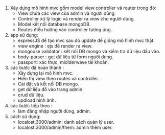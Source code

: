 1. Xây dựng mô hình mvc gồm model view controller và router trong đó:
	- View chứa các view của admin và người dùng.
	- Controller xử lý logic và render ra view cho người dùng.
	- Model kết nối database mongoDB.
	- Routes điều hướng vào controller tương ứng.
2. app sử dụng:
 	- expressJS để tạo mvc sau đó update để giống mô hình mvc thật.
 	- view engine : ejs để render ra view.
 	- mongoose validator : kết nối DB mongo và kiểm tra dữ liệu đầu vào.
 	- body-parser : get dữ liệu từ form người dùng.
	- passport: xác thực, midlderwave tài khoản.
3. các bước đã hoàn thành :
	- Xây dựng lại mô hình mvc.
 	- Hiển thị view theo routes và controller.
 	- Cài đặt và kết nối DB mongo.
	- get dữ liệu đổ vào trang admin.
	- crud dữ liệu.
 	- updload hình ảnh.
4. các bước tiếp theo :
	- làm đăng nhập người dùng, admin.
5. cách sử dụng:
	- localost:3000/admin: danh sách quản lý user.
	- localost:3000/admin/them: admin thêm user.

